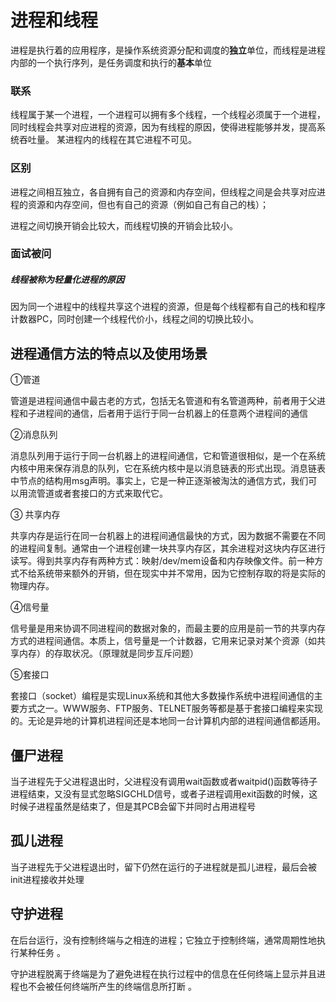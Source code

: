 # 进程和线程

进程是执行着的应用程序，是操作系统资源分配和调度的**独立**单位，而线程是进程内部的一个执行序列，是任务调度和执行的**基本**单位 

### 联系

 线程属于某一个进程，一个进程可以拥有多个线程，一个线程必须属于一个进程，同时线程会共享对应进程的资源，因为有线程的原因，使得进程能够并发，提高系统吞吐量。 某进程内的线程在其它进程不可见。 

### 区别

进程之间相互独立，各自拥有自己的资源和内存空间，但线程之间是会共享对应进程的资源和内存空间，但也有自己的资源（例如自己有自己的栈）；

进程之间切换开销会比较大，而线程切换的开销会比较小。

### 面试被问

##### 线程被称为轻量化进程的原因

因为同一个进程中的线程共享这个进程的资源，但是每个线程都有自己的栈和程序计数器PC，同时创建一个线程代价小，线程之间的切换比较小。

## 进程通信方法的特点以及使用场景

①管道 

管道是进程间通信中最古老的方式，包括无名管道和有名管道两种，前者用于父进程和子进程间的通信，后者用于运行于同一台机器上的任意两个进程间的通信

②消息队列 

消息队列用于运行于同一台机器上的进程间通信，它和管道很相似，是一个在系统内核中用来保存消息的队列，它在系统内核中是以消息链表的形式出现。消息链表中节点的结构用msg声明。事实上，它是一种正逐渐被淘汰的通信方式，我们可以用流管道或者套接口的方式来取代它。 

③ 共享内存 

共享内存是运行在同一台机器上的进程间通信最快的方式，因为数据不需要在不同的进程间复制。通常由一个进程创建一块共享内存区，其余进程对这块内存区进行 读写。得到共享内存有两种方式：映射/dev/mem设备和内存映像文件。前一种方式不给系统带来额外的开销，但在现实中并不常用，因为它控制存取的将是实际的物理内存。

④信号量 

信号量是用来协调不同进程间的数据对象的，而最主要的应用是前一节的共享内存方式的进程间通信。本质上，信号量是一个计数器，它用来记录对某个资源（如共享内存）的存取状况。（原理就是同步互斥问题）

⑤套接口 

套接口（socket）编程是实现Linux系统和其他大多数操作系统中进程间通信的主要方式之一。WWW服务、FTP服务、TELNET服务等都是基于套接口编程来实现的。无论是异地的计算机进程间还是本地同一台计算机内部的进程间通信都适用。

## 僵尸进程

当子进程先于父进程退出时，父进程没有调用wait函数或者waitpid()函数等待子进程结束，又没有显式忽略SIGCHLD信号，或者子进程调用exit函数的时候，这时候子进程虽然是结束了，但是其PCB会留下并同时占用进程号

## 孤儿进程

当子进程先于父进程退出时，留下仍然在运行的子进程就是孤儿进程，最后会被init进程接收并处理

## 守护进程

在后台运行，没有控制终端与之相连的进程；它独立于控制终端，通常周期性地执行某种任务 。

守护进程脱离于终端是为了避免进程在执行过程中的信息在任何终端上显示并且进程也不会被任何终端所产生的终端信息所打断 。 



